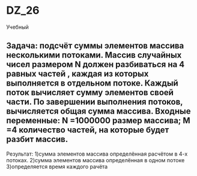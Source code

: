 # DZ_26
Учебный

Задача:  подсчёт суммы элементов массива несколькими потоками.
Массив случайных чисел размером N должен разбиваться на 4 равных частей , каждая из которых выполняется в отдельном потоке.
Каждый поток вычисляет сумму элементов своей части.
По завершении выполнения потоков, вычисляется общая сумма массива.
Входные переменные:
  N =1000000 размер массива;
  M =4 количество частей, на которые будет разбит массив.
-
Результат:
1)сумма элементов массива определённая расчётом в 4-х потоках.
2)сумма элементов массива определённая в одном потоке
3)определяется время каждого рачёта
